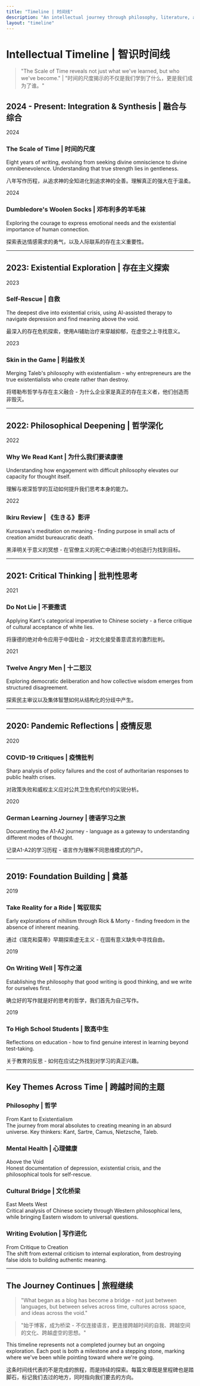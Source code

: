 ```yaml
---
title: "Timeline | 时间线"
description: "An intellectual journey through philosophy, literature, and life | 哲学、文学与人生的智识之旅"
layout: "timeline"
---
```


# Intellectual Timeline | 智识时间线

> "The Scale of Time reveals not just what we've learned, but who we've become." | "时间的尺度揭示的不仅是我们学到了什么，更是我们成为了谁。"

<div class="timeline">

## 2024 - Present: Integration & Synthesis | 融合与综合

<div class="timeline-item">
<div class="timeline-date">2024</div>
<div class="timeline-content">

### **The Scale of Time** | 时间的尺度
Eight years of writing, evolving from seeking divine omniscience to divine omnibenevolence. Understanding that true strength lies in gentleness.

八年写作历程，从追求神的全知进化到追求神的全善。理解真正的强大在于温柔。

</div>
</div>

<div class="timeline-item">
<div class="timeline-date">2024</div>
<div class="timeline-content">

### **Dumbledore's Woolen Socks** | 邓布利多的羊毛袜
Exploring the courage to express emotional needs and the existential importance of human connection.

探索表达情感需求的勇气，以及人际联系的存在主义重要性。

</div>
</div>

---

## 2023: Existential Exploration | 存在主义探索

<div class="timeline-item">
<div class="timeline-date">2023</div>
<div class="timeline-content">

### **Self-Rescue** | 自救
The deepest dive into existential crisis, using AI-assisted therapy to navigate depression and find meaning above the void.

最深入的存在危机探索，使用AI辅助治疗来穿越抑郁，在虚空之上寻找意义。

</div>
</div>

<div class="timeline-item">
<div class="timeline-date">2023</div>
<div class="timeline-content">

### **Skin in the Game** | 利益攸关
Merging Taleb's philosophy with existentialism - why entrepreneurs are the true existentialists who create rather than destroy.

将塔勒布哲学与存在主义融合 - 为什么企业家是真正的存在主义者，他们创造而非毁灭。

</div>
</div>

---

## 2022: Philosophical Deepening | 哲学深化

<div class="timeline-item">
<div class="timeline-date">2022</div>
<div class="timeline-content">

### **Why We Read Kant** | 为什么我们要读康德
Understanding how engagement with difficult philosophy elevates our capacity for thought itself.

理解与艰深哲学的互动如何提升我们思考本身的能力。

</div>
</div>

<div class="timeline-item">
<div class="timeline-date">2022</div>
<div class="timeline-content">

### **Ikiru Review** | 《生きる》影评
Kurosawa's meditation on meaning - finding purpose in small acts of creation amidst bureaucratic death.

黑泽明关于意义的冥想 - 在官僚主义的死亡中通过微小的创造行为找到目标。

</div>
</div>

---

## 2021: Critical Thinking | 批判性思考

<div class="timeline-item">
<div class="timeline-date">2021</div>
<div class="timeline-content">

### **Do Not Lie** | 不要撒谎
Applying Kant's categorical imperative to Chinese society - a fierce critique of cultural acceptance of white lies.

将康德的绝对命令应用于中国社会 - 对文化接受善意谎言的激烈批判。

</div>
</div>

<div class="timeline-item">
<div class="timeline-date">2021</div>
<div class="timeline-content">

### **Twelve Angry Men** | 十二怒汉
Exploring democratic deliberation and how collective wisdom emerges from structured disagreement.

探索民主审议以及集体智慧如何从结构化的分歧中产生。

</div>
</div>

---

## 2020: Pandemic Reflections | 疫情反思

<div class="timeline-item">
<div class="timeline-date">2020</div>
<div class="timeline-content">

### **COVID-19 Critiques** | 疫情批判
Sharp analysis of policy failures and the cost of authoritarian responses to public health crises.

对政策失败和威权主义应对公共卫生危机代价的尖锐分析。

</div>
</div>

<div class="timeline-item">
<div class="timeline-date">2020</div>
<div class="timeline-content">

### **German Learning Journey** | 德语学习之旅
Documenting the A1-A2 journey - language as a gateway to understanding different modes of thought.

记录A1-A2的学习历程 - 语言作为理解不同思维模式的门户。

</div>
</div>

---

## 2019: Foundation Building | 奠基

<div class="timeline-item">
<div class="timeline-date">2019</div>
<div class="timeline-content">

### **Take Reality for a Ride** | 驾驭现实
Early explorations of nihilism through Rick & Morty - finding freedom in the absence of inherent meaning.

通过《瑞克和莫蒂》早期探索虚无主义 - 在固有意义缺失中寻找自由。

</div>
</div>

<div class="timeline-item">
<div class="timeline-date">2019</div>
<div class="timeline-content">

### **On Writing Well** | 写作之道
Establishing the philosophy that good writing is good thinking, and we write for ourselves first.

确立好的写作就是好的思考的哲学，我们首先为自己写作。

</div>
</div>

<div class="timeline-item">
<div class="timeline-date">2019</div>
<div class="timeline-content">

### **To High School Students** | 致高中生
Reflections on education - how to find genuine interest in learning beyond test-taking.

关于教育的反思 - 如何在应试之外找到对学习的真正兴趣。

</div>
</div>

</div>

---

## Key Themes Across Time | 跨越时间的主题

<div class="essential-grid">

<div class="essential-card">
<h3>Philosophy | 哲学</h3>
<div class="bilingual-title">From Kant to Existentialism</div>
The journey from moral absolutes to creating meaning in an absurd universe. Key thinkers: Kant, Sartre, Camus, Nietzsche, Taleb.
</div>

<div class="essential-card">
<h3>Mental Health | 心理健康</h3>
<div class="bilingual-title">Above the Void</div>
Honest documentation of depression, existential crisis, and the philosophical tools for self-rescue.
</div>

<div class="essential-card">
<h3>Cultural Bridge | 文化桥梁</h3>
<div class="bilingual-title">East Meets West</div>
Critical analysis of Chinese society through Western philosophical lens, while bringing Eastern wisdom to universal questions.
</div>

<div class="essential-card">
<h3>Writing Evolution | 写作进化</h3>
<div class="bilingual-title">From Critique to Creation</div>
The shift from external criticism to internal exploration, from destroying false idols to building authentic meaning.
</div>

</div>

---

## The Journey Continues | 旅程继续

> "What began as a blog has become a bridge - not just between languages, but between selves across time, cultures across space, and ideas across the void."

> "始于博客，成为桥梁 - 不仅连接语言，更连接跨越时间的自我、跨越空间的文化、跨越虚空的思想。"

This timeline represents not a completed journey but an ongoing exploration. Each post is both a milestone and a stepping stone, marking where we've been while pointing toward where we're going.

这条时间线代表的不是完成的旅程，而是持续的探索。每篇文章既是里程碑也是踏脚石，标记我们去过的地方，同时指向我们要去的方向。